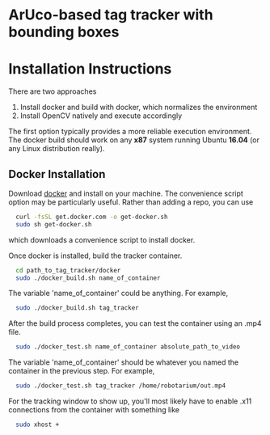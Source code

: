 # ArUco-based tag tracker with bounding boxes

# Installation Instructions

There are two approaches
1. Install docker and build with docker, which normalizes the environment
2. Install OpenCV natively and execute accordingly

The first option typically provides a more reliable execution environment.  
The docker build should work on any **x87** system running Ubuntu **16.04** (or
  any Linux distribution really).

## Docker Installation

Download [docker](https://docs.docker.com/engine/installation/linux/docker-ce/ubuntu/)
and install on your machine.  The convenience script option may be particularly
useful.  Rather than adding a repo, you can use
```bash
  curl -fsSL get.docker.com -o get-docker.sh
  sudo sh get-docker.sh
```
which downloads a convenience script to install docker.

Once docker is installed, build the tracker container.  
```bash
  cd path_to_tag_tracker/docker
  sudo ./docker_build.sh name_of_container
```
The variable 'name_of_container' could be anything. For example,
```bash
  sudo ./docker_build.sh tag_tracker
```
After the build process completes, you can test the container using an .mp4 file.
```bash
  sudo ./docker_test.sh name_of_container absolute_path_to_video
```
The variable 'name_of_container' should be whatever you named the container
in the previous step.  For example,
```bash
  sudo ./docker_test.sh tag_tracker /home/robotarium/out.mp4
```
For the tracking window to show up, you'll most likely have to enable .x11
connections from the container with something like
```bash
  sudo xhost +
```
